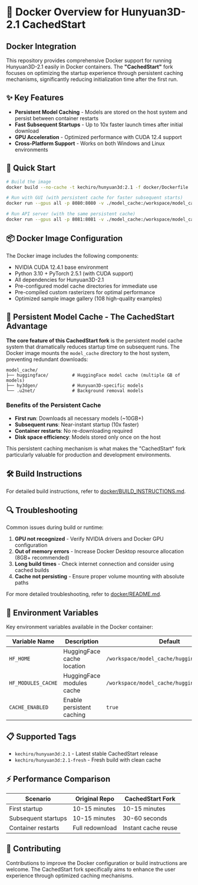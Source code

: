 # 🐳 Docker Overview for Hunyuan3D-2.1 CachedStart

## Docker Integration

This repository provides comprehensive Docker support for running Hunyuan3D-2.1 easily in Docker containers. The **"CachedStart"** fork focuses on optimizing the startup experience through persistent caching mechanisms, significantly reducing initialization time after the first run.

## ✨ Key Features

- **Persistent Model Caching** - Models are stored on the host system and persist between container restarts
- **Fast Subsequent Startups** - Up to 10x faster launch times after initial download
- **GPU Acceleration** - Optimized performance with CUDA 12.4 support
- **Cross-Platform Support** - Works on both Windows and Linux environments

## 🚀 Quick Start

```bash
# Build the image
docker build --no-cache -t kechiro/hunyuan3d:2.1 -f docker/Dockerfile .

# Run with GUI (with persistent cache for faster subsequent starts)
docker run --gpus all -p 8080:8080 -v ./model_cache:/workspace/model_cache kechiro/hunyuan3d:2.1 python3 gradio_app.py

# Run API server (with the same persistent cache)
docker run --gpus all -p 8081:8081 -v ./model_cache:/workspace/model_cache kechiro/hunyuan3d:2.1 python3 api_server.py
```

## 📦 Docker Image Configuration

The Docker image includes the following components:

- NVIDIA CUDA 12.4.1 base environment
- Python 3.10 + PyTorch 2.5.1 (with CUDA support)
- All dependencies for Hunyuan3D-2.1
- Pre-configured model cache directories for immediate use
- Pre-compiled custom rasterizers for optimal performance
- Optimized sample image gallery (108 high-quality examples)

## 💾 Persistent Model Cache - The CachedStart Advantage

**The core feature of this CachedStart fork** is the persistent model cache system that dramatically reduces startup time on subsequent runs. The Docker image mounts the `model_cache` directory to the host system, preventing redundant downloads:

```
model_cache/
├── huggingface/         # HuggingFace model cache (multiple GB of models)
├── hy3dgen/             # Hunyuan3D-specific models
└── .u2net/              # Background removal models
```

### Benefits of the Persistent Cache

- **First run**: Downloads all necessary models (~10GB+)
- **Subsequent runs**: Near-instant startup (10x faster)
- **Container restarts**: No re-downloading required
- **Disk space efficiency**: Models stored only once on the host

This persistent caching mechanism is what makes the "CachedStart" fork particularly valuable for production and development environments.

## 🛠️ Build Instructions

For detailed build instructions, refer to [docker/BUILD_INSTRUCTIONS.md](docker/BUILD_INSTRUCTIONS.md).

## 🔍 Troubleshooting

Common issues during build or runtime:

1. **GPU not recognized** - Verify NVIDIA drivers and Docker GPU configuration
2. **Out of memory errors** - Increase Docker Desktop resource allocation (8GB+ recommended)
3. **Long build times** - Check internet connection and consider using cached builds
4. **Cache not persisting** - Ensure proper volume mounting with absolute paths

For more detailed troubleshooting, refer to [docker/README.md](docker/README.md).

## 📄 Environment Variables

Key environment variables available in the Docker container:

| Variable Name | Description | Default |
|--------------|-------------|---------|
| `HF_HOME` | HuggingFace cache location | `/workspace/model_cache/huggingface` |
| `HF_MODULES_CACHE` | HuggingFace modules cache | `/workspace/model_cache/huggingface/modules` |
| `CACHE_ENABLED` | Enable persistent caching | `true` |

## 📋 Supported Tags

- `kechiro/hunyuan3d:2.1` - Latest stable CachedStart release
- `kechiro/hunyuan3d:2.1-fresh` - Fresh build with clean cache

## ⚡ Performance Comparison

| Scenario | Original Repo | CachedStart Fork |
|----------|---------------|------------------|
| First startup | 10-15 minutes | 10-15 minutes |
| Subsequent startups | 10-15 minutes | 30-60 seconds |
| Container restarts | Full redownload | Instant cache reuse |

## 👥 Contributing

Contributions to improve the Docker configuration or build instructions are welcome. The CachedStart fork specifically aims to enhance the user experience through optimized caching mechanisms.
